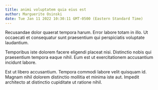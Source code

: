```yaml
---
title: animi voluptatem quia eius est
author: Marguerite Osinski
date: Tue Jan 11 2022 10:30:11 GMT-0500 (Eastern Standard Time)
---
```

Recusandae dolor quaerat tempora harum. Error labore totam in illo. Ut occaecati et consequatur sunt praesentium qui perspiciatis voluptate laudantium.

 Temporibus iste dolorem facere eligendi placeat nisi. Distinctio nobis qui praesentium tempora eaque nihil. Eum est ut exercitationem accusantium incidunt labore.

 Est ut libero accusantium. Tempora commodi labore velit quisquam id. Magnam nihil dolorem distinctio mollitia et minima iste aut. Impedit architecto at distinctio cupiditate ut ratione nihil.
